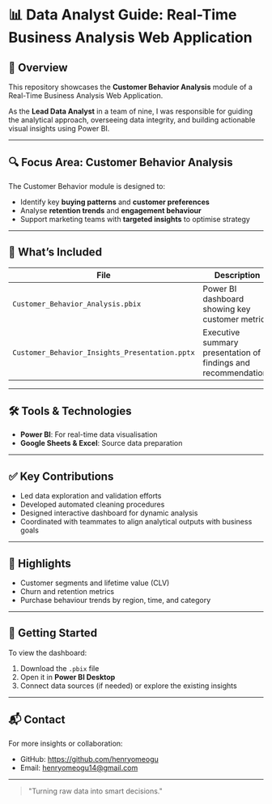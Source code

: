 # 📊 Data Analyst Guide: Real-Time Business Analysis Web Application

## 👋 Overview
This repository showcases the **Customer Behavior Analysis** module of a Real-Time Business Analysis Web Application.

As the **Lead Data Analyst** in a team of nine, I was responsible for guiding the analytical approach, overseeing data integrity, and building actionable visual insights using Power BI.

---

## 🔍 Focus Area: Customer Behavior Analysis

The Customer Behavior module is designed to:
- Identify key **buying patterns** and **customer preferences**
- Analyse **retention trends** and **engagement behaviour**
- Support marketing teams with **targeted insights** to optimise strategy

---

## 📁 What’s Included

| File | Description |
|------|-------------|
| `Customer_Behavior_Analysis.pbix` | Power BI dashboard showing key customer metrics |
| `Customer_Behavior_Insights_Presentation.pptx` | Executive summary presentation of findings and recommendations |

---

## 🛠 Tools & Technologies
- **Power BI**: For real-time data visualisation
- **Google Sheets & Excel**: Source data preparation

---

## ✅ Key Contributions
- Led data exploration and validation efforts
- Developed automated cleaning procedures
- Designed interactive dashboard for dynamic analysis
- Coordinated with teammates to align analytical outputs with business goals

---

## 📌 Highlights
- Customer segments and lifetime value (CLV)
- Churn and retention metrics
- Purchase behaviour trends by region, time, and category

---

## 🚀 Getting Started
To view the dashboard:
1. Download the `.pbix` file
2. Open it in **Power BI Desktop**
3. Connect data sources (if needed) or explore the existing insights

---

## 📬 Contact
For more insights or collaboration:
- GitHub: https://github.com/henryomeogu
- Email: henryomeogu14@gmail.com

---

> "Turning raw data into smart decisions."

